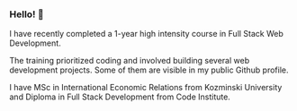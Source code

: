 ### Hello! 👋

I have recently completed a 1-year high intensity course in Full Stack Web Development. 

The training prioritized coding and involved building several web development projects. Some of them are visible in my public Github profile.

I have MSc in International Economic Relations from Kozminski University and Diploma in Full Stack Development from Code Institute.


<!--
**KarMiles/karmiles** is a ✨ _special_ ✨ repository because its `README.md` (this file) appears on your GitHub profile.

Here are some ideas to get you started:

- 🔭 I’m currently working on ...
- 🌱 I’m currently learning ...
- 👯 I’m looking to collaborate on ...
- 🤔 I’m looking for help with ...
- 💬 Ask me about ...
- 📫 How to reach me: ...
- 😄 Pronouns: ...
- ⚡ Fun fact: ...
-->
